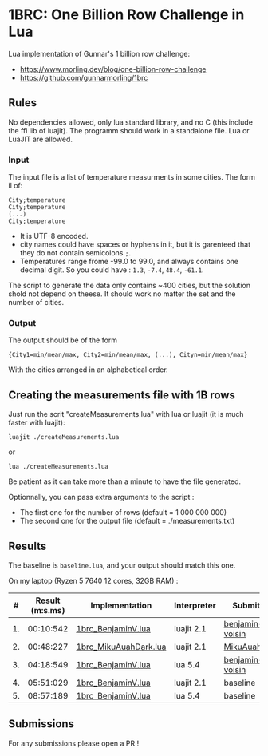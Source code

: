 # 1BRC: One Billion Row Challenge in Lua

Lua implementation of Gunnar's 1 billion row challenge:
- https://www.morling.dev/blog/one-billion-row-challenge
- https://github.com/gunnarmorling/1brc

## Rules

No dependencies allowed, only lua standard library, and no C (this include the ffi lib of luajit). The programm should work in a standalone file. Lua or LuaJIT are allowed.

### Input

The input file is a list of temperature measurments in some cities. The form il of:
```
City;temperature
City;temperature
(...)
City;temperature
```
- It is UTF-8 encoded.
- city names could have spaces or hyphens in it, but it is garenteed that they do not contain semicolons `;`.
- Temperatures range frome -99.0 to 99.0, and always contains one decimal digit. So you could have : `1.3`, `-7.4`, `48.4`, `-61.1`.

The script to generate the data only contains ~400 cities, but the solution shold not depend on theese. It should work no matter the set and the number of cities.

### Output

The output should be of the form
```
{City1=min/mean/max, City2=min/mean/max, (...), Cityn=min/mean/max}
```
With the cities arranged in an alphabetical order.

## Creating the measurements file with 1B rows

Just run the scrit "createMeasurements.lua" with lua or luajit (it is much faster with luajit):
```shell
luajit ./createMeasurements.lua
```
or
```shell
lua ./createMeasurements.lua
```

Be patient as it can take more than a minute to have the file generated.

Optionnally, you can pass extra arguments to the script :
- The first one for the number of rows (default = 1 000 000 000)
- The second one for the output file (default = ./measurements.txt)

## Results

The baseline is `baseline.lua`, and your output should match this one.

On my laptop (Ryzen 5  7640 12 cores, 32GB RAM) :

| # | Result (m:s.ms) | Implementation     | Interpreter | Submitter     |
|---|-----------------|--------------------|-----|---------------|
| 1.|        00:10:542 |  [1brc_BenjaminV.lua](https://github.com/benjamin-voisin/1brc/blob/main/1brc_BenjaminV.lua)   | luajit 2.1 | [benjamin-voisin](https://github.com/benjamin-voisin) |
| 2.|        00:48:227 |  [1brc_MikuAuahDark.lua](https://gist.github.com/MikuAuahDark/8cdbe5827a32e65157005e7163a4b9cc) | luajit 2.1 | [MikuAuahDark](https://github.com/MikuAuahDark)
| 3.|        04:18:549 |  [1brc_BenjaminV.lua](https://github.com/benjamin-voisin/1brc/blob/main/1brc_BenjaminV.lua)   | lua 5.4 | [benjamin-voisin](https://github.com/benjamin-voisin) |
| 4.|        05:51:029 |  [1brc_BenjaminV.lua](https://github.com/benjamin-voisin/1brc/blob/main/baseline.lua)   | luajit 2.1 | baseline |
| 5.|        08:57:189 |  [1brc_BenjaminV.lua](https://github.com/benjamin-voisin/1brc/blob/main/baseline.lua)   | lua 5.4 | baseline |

## Submissions

For any submissions please open a PR !
